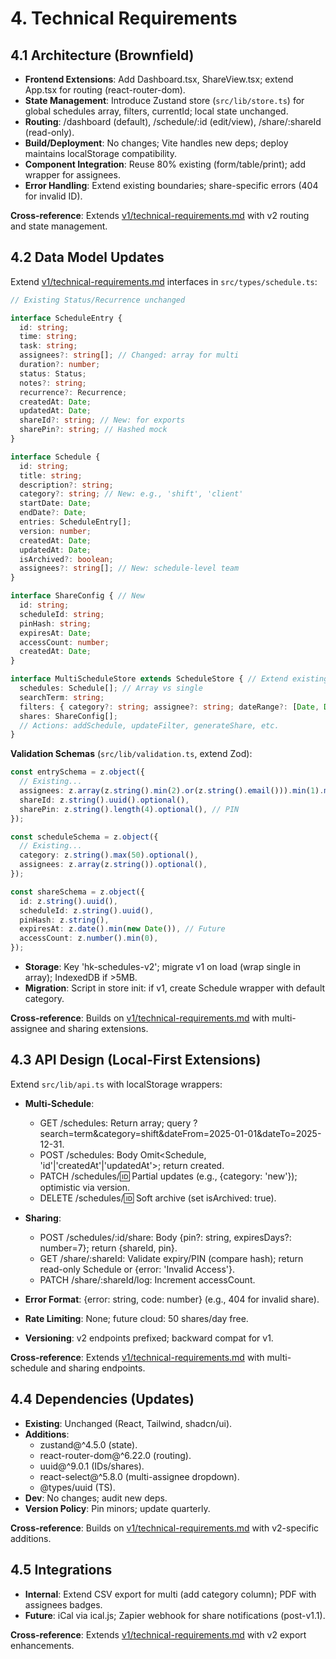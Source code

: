 # 4. Technical Requirements

## 4.1 Architecture (Brownfield)

- **Frontend Extensions**: Add Dashboard.tsx, ShareView.tsx; extend App.tsx for routing (react-router-dom).
- **State Management**: Introduce Zustand store (`src/lib/store.ts`) for global schedules array, filters, currentId; local state unchanged.
- **Routing**: /dashboard (default), /schedule/:id (edit/view), /share/:shareId (read-only).
- **Build/Deployment**: No changes; Vite handles new deps; deploy maintains localStorage compatibility.
- **Component Integration**: Reuse 80% existing (form/table/print); add <MultiSelect /> wrapper for assignees.
- **Error Handling**: Extend existing boundaries; share-specific errors (404 for invalid ID).

**Cross-reference**: Extends [v1/technical-requirements.md](../v1/technical-requirements.md#architecture) with v2 routing and state management.

## 4.2 Data Model Updates

Extend [v1/technical-requirements.md](../v1/technical-requirements.md#data-model) interfaces in `src/types/schedule.ts`:

```typescript
// Existing Status/Recurrence unchanged

interface ScheduleEntry {
  id: string;
  time: string;
  task: string;
  assignees?: string[]; // Changed: array for multi
  duration?: number;
  status: Status;
  notes?: string;
  recurrence?: Recurrence;
  createdAt: Date;
  updatedAt: Date;
  shareId?: string; // New: for exports
  sharePin?: string; // Hashed mock
}

interface Schedule {
  id: string;
  title: string;
  description?: string;
  category?: string; // New: e.g., 'shift', 'client'
  startDate: Date;
  endDate?: Date;
  entries: ScheduleEntry[];
  version: number;
  createdAt: Date;
  updatedAt: Date;
  isArchived?: boolean;
  assignees?: string[]; // New: schedule-level team
}

interface ShareConfig { // New
  id: string;
  scheduleId: string;
  pinHash: string;
  expiresAt: Date;
  accessCount: number;
  createdAt: Date;
}

interface MultiScheduleStore extends ScheduleStore { // Extend existing
  schedules: Schedule[]; // Array vs single
  searchTerm: string;
  filters: { category?: string; assignee?: string; dateRange?: [Date, Date] };
  shares: ShareConfig[];
  // Actions: addSchedule, updateFilter, generateShare, etc.
}
```

**Validation Schemas** (`src/lib/validation.ts`, extend Zod):
```typescript
const entrySchema = z.object({
  // Existing...
  assignees: z.array(z.string().min(2).or(z.string().email())).min(1).max(10).optional(),
  shareId: z.string().uuid().optional(),
  sharePin: z.string().length(4).optional(), // PIN
});

const scheduleSchema = z.object({
  // Existing...
  category: z.string().max(50).optional(),
  assignees: z.array(z.string()).optional(),
});

const shareSchema = z.object({
  id: z.string().uuid(),
  scheduleId: z.string().uuid(),
  pinHash: z.string(),
  expiresAt: z.date().min(new Date()), // Future
  accessCount: z.number().min(0),
});
```

- **Storage**: Key 'hk-schedules-v2'; migrate v1 on load (wrap single in array); IndexedDB if >5MB.
- **Migration**: Script in store init: if v1, create Schedule wrapper with default category.

**Cross-reference**: Builds on [v1/technical-requirements.md](../v1/technical-requirements.md#data-model) with multi-assignee and sharing extensions.

## 4.3 API Design (Local-First Extensions)

Extend `src/lib/api.ts` with localStorage wrappers:

- **Multi-Schedule**:
  - GET /schedules: Return array; query ?search=term&category=shift&dateFrom=2025-01-01&dateTo=2025-12-31.
  - POST /schedules: Body Omit<Schedule, 'id'|'createdAt'|'updatedAt'>; return created.
  - PATCH /schedules/:id: Partial updates (e.g., {category: 'new'}); optimistic via version.
  - DELETE /schedules/:id: Soft archive (set isArchived: true).

- **Sharing**:
  - POST /schedules/:id/share: Body {pin?: string, expiresDays?: number=7}; return {shareId, pin}.
  - GET /share/:shareId: Validate expiry/PIN (compare hash); return read-only Schedule or {error: 'Invalid Access'}.
  - PATCH /share/:shareId/log: Increment accessCount.

- **Error Format**: {error: string, code: number} (e.g., 404 for invalid share).
- **Rate Limiting**: None; future cloud: 50 shares/day free.
- **Versioning**: v2 endpoints prefixed; backward compat for v1.

**Cross-reference**: Extends [v1/technical-requirements.md](../v1/technical-requirements.md#api-design-local-first) with multi-schedule and sharing endpoints.

## 4.4 Dependencies (Updates)

- **Existing**: Unchanged (React, Tailwind, shadcn/ui).
- **Additions**:
  - zustand@^4.5.0 (state).
  - react-router-dom@^6.22.0 (routing).
  - uuid@^9.0.1 (IDs/shares).
  - react-select@^5.8.0 (multi-assignee dropdown).
  - @types/uuid (TS).
- **Dev**: No changes; audit new deps.
- **Version Policy**: Pin minors; update quarterly.

**Cross-reference**: Builds on [v1/technical-requirements.md](../v1/technical-requirements.md#dependencies) with v2-specific additions.

## 4.5 Integrations

- **Internal**: Extend CSV export for multi (add category column); PDF with assignees badges.
- **Future**: iCal via ical.js; Zapier webhook for share notifications (post-v1.1).

**Cross-reference**: Extends [v1/technical-requirements.md](../v1/technical-requirements.md#integrations) with v2 export enhancements.